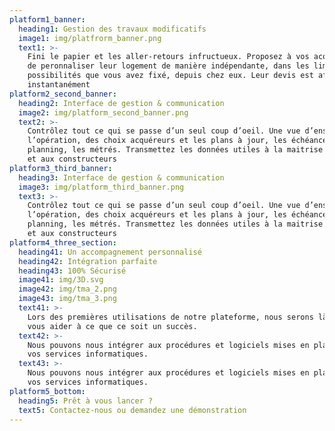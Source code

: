 ```yaml
---
platform1_banner:
  heading1: Gestion des travaux modificatifs
  image1: img/platfrorm_banner.png
  text1: >-
    Fini le papier et les aller-retours infructueux. Proposez à vos acquéreurs
    de peronnaliser leur logement de manière indépendante, dans les limites de
    possibilités que vous avez fixé, depuis chez eux. Leur devis est affiché
    instantanément
platform2_second_banner:
  heading2: Interface de gestion & communication
  image2: img/platform_second_banner.png
  text2: >-
    Contrôlez tout ce qui se passe d’un seul coup d’oeil. Une vue d’ensemble de
    l’opération, des choix acquéreurs et les plans à jour, les échéances, le
    planning, les métrés. Transmettez les données utiles à la maitrise d’oeuvre
    et aux constructeurs
platform3_third_banner:
  heading3: Interface de gestion & communication
  image3: img/platform_third_banner.png
  text3: >-
    Contrôlez tout ce qui se passe d’un seul coup d’oeil. Une vue d’ensemble de
    l’opération, des choix acquéreurs et les plans à jour, les échéances, le
    planning, les métrés. Transmettez les données utiles à la maitrise d’oeuvre
    et aux constructeurs
platform4_three_section:
  heading41: Un accompagnement personnalisé
  heading42: Intégration parfaite
  heading43: 100% Sécurisé
  image41: img/3D.svg
  image42: img/tma_2.png
  image43: img/tma_3.png
  text41: >-
    Lors des premières utilisations de notre plateforme, nous serons là pour
    vous aider à ce que ce soit un succès.
  text42: >-
    Nous pouvons nous intégrer aux procédures et logiciels mises en place avec
    vos services informatiques.
  text43: >-
    Nous pouvons nous intégrer aux procédures et logiciels mises en place avec
    vos services informatiques. 
platform5_bottom:
  heading5: Prêt à vous lancer ?
  text5: Contactez-nous ou demandez une démonstration
---
```


